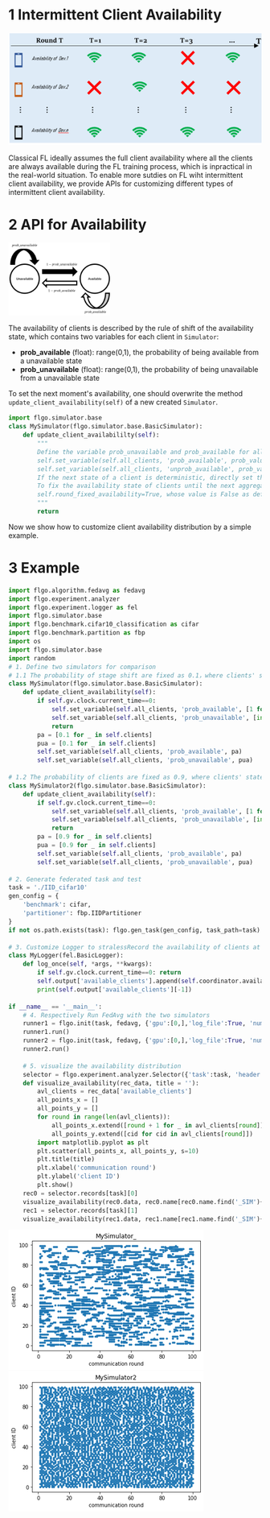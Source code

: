# 1 Intermittent Client Availability

![Figure_availability](https://raw.githubusercontent.com/WwZzz/myfigs/master/fl_availability.png)

Classical FL ideally assumes the full client availability where all the clients are always available during the FL training process, which is inpractical in the real-world situation. To enable more sutdies on FL wiht intermittent client availability, we provide APIs for customizing different types of intermittent client availability. 

# 2 API for Availability

<img src="https://raw.githubusercontent.com/WwZzz/myfigs/master/flgo_avail_shift.png" width="40%">

The availability of clients is described by the rule of shift of the availability state, which contains two variables for each client in `Simulator`: 

- **prob_available** (float): range(0,1), the probability of being available from a unavailable state
- **prob_unavailable** (float): range(0,1), the probability of being unavailable from a unavailable state

To set the next moment's availability, one should overwrite the method `update_client_availability(self)` of a new created `Simulator`.


```python
import flgo.simulator.base
class MySimulator(flgo.simulator.base.BasicSimulator):
    def update_client_availabililty(self):
        """
        Define the variable prob_unavailable and prob_available for all the clients by APIs 
        self.set_variable(self.all_clients, 'prob_available', prob_values: List[float]) and 
        self.set_variable(self.all_clients, 'unprob_available', prob_values: List[float]).
        If the next state of a client is deterministic, directly set the prob value to be 1 or 0.
        To fix the availability state of clients until the next aggregation round comes, set attribute 
        self.round_fixed_availability=True, whose value is False as default.
        """
        return
```

Now we show how to customize client availability distribution by a simple example.

# 3 Example


```python
import flgo.algorithm.fedavg as fedavg
import flgo.experiment.analyzer
import flgo.experiment.logger as fel
import flgo.simulator.base
import flgo.benchmark.cifar10_classification as cifar
import flgo.benchmark.partition as fbp
import os
import flgo.simulator.base
import random
# 1. Define two simulators for comparison
# 1.1 The probability of stage shift are fixed as 0.1，where clients' states are hard to change
class MySimulator(flgo.simulator.base.BasicSimulator):
    def update_client_availability(self):
        if self.gv.clock.current_time==0:
            self.set_variable(self.all_clients, 'prob_available', [1 for _ in self.clients])
            self.set_variable(self.all_clients, 'prob_unavailable', [int(random.random() >= 0.5) for _ in self.clients])
            return
        pa = [0.1 for _ in self.clients]
        pua = [0.1 for _ in self.clients]
        self.set_variable(self.all_clients, 'prob_available', pa)
        self.set_variable(self.all_clients, 'prob_unavailable', pua)

# 1.2 The probability of clients are fixed as 0.9, where clients' states are easy to change
class MySimulator2(flgo.simulator.base.BasicSimulator):
    def update_client_availability(self):
        if self.gv.clock.current_time==0:
            self.set_variable(self.all_clients, 'prob_available', [1 for _ in self.clients])
            self.set_variable(self.all_clients, 'prob_unavailable', [int(random.random() >= 0.5) for _ in self.clients])
            return
        pa = [0.9 for _ in self.clients]
        pua = [0.9 for _ in self.clients]
        self.set_variable(self.all_clients, 'prob_available', pa)
        self.set_variable(self.all_clients, 'prob_unavailable', pua)

# 2. Generate federated task and test
task = './IID_cifar10'
gen_config = {
    'benchmark': cifar,
    'partitioner': fbp.IIDPartitioner
}
if not os.path.exists(task): flgo.gen_task(gen_config, task_path=task)

# 3. Customize Logger to stralessRecord the availability of clients at each moment
class MyLogger(fel.BasicLogger):
    def log_once(self, *args, **kwargs):
        if self.gv.clock.current_time==0: return
        self.output['available_clients'].append(self.coordinator.available_clients)
        print(self.output['available_clients'][-1])

if __name__ == '__main__':
    # 4. Respectively Run FedAvg with the two simulators
    runner1 = flgo.init(task, fedavg, {'gpu':[0,],'log_file':True, 'num_steps':1, 'num_rounds':100}, Logger=MyLogger, Simulator=MySimulator)
    runner1.run()
    runner2 = flgo.init(task, fedavg, {'gpu':[0,],'log_file':True, 'num_steps':1, 'num_rounds':100}, Logger=MyLogger, Simulator=MySimulator2)
    runner2.run()

    # 5. visualize the availability distribution
    selector = flgo.experiment.analyzer.Selector({'task':task, 'header':['fedavg',], })
    def visualize_availability(rec_data, title = ''):
        avl_clients = rec_data['available_clients']
        all_points_x = []
        all_points_y = []
        for round in range(len(avl_clients)):
            all_points_x.extend([round + 1 for _ in avl_clients[round]])
            all_points_y.extend([cid for cid in avl_clients[round]])
        import matplotlib.pyplot as plt
        plt.scatter(all_points_x, all_points_y, s=10)
        plt.title(title)
        plt.xlabel('communication round')
        plt.ylabel('client ID')
        plt.show()
    rec0 = selector.records[task][0]
    visualize_availability(rec0.data, rec0.name[rec0.name.find('_SIM')+4:rec0.name.find('_SIM')+16])
    rec1 = selector.records[task][1]
    visualize_availability(rec1.data, rec1.name[rec1.name.find('_SIM')+4:rec1.name.find('_SIM')+16])
```

![fig_simulator1](https://raw.githubusercontent.com/WwZzz/myfigs/master/41_exp_simulator_1.png)
![fig_simulator2](https://raw.githubusercontent.com/WwZzz/myfigs/master/41_exp_simulator_2.png)


```python

```
